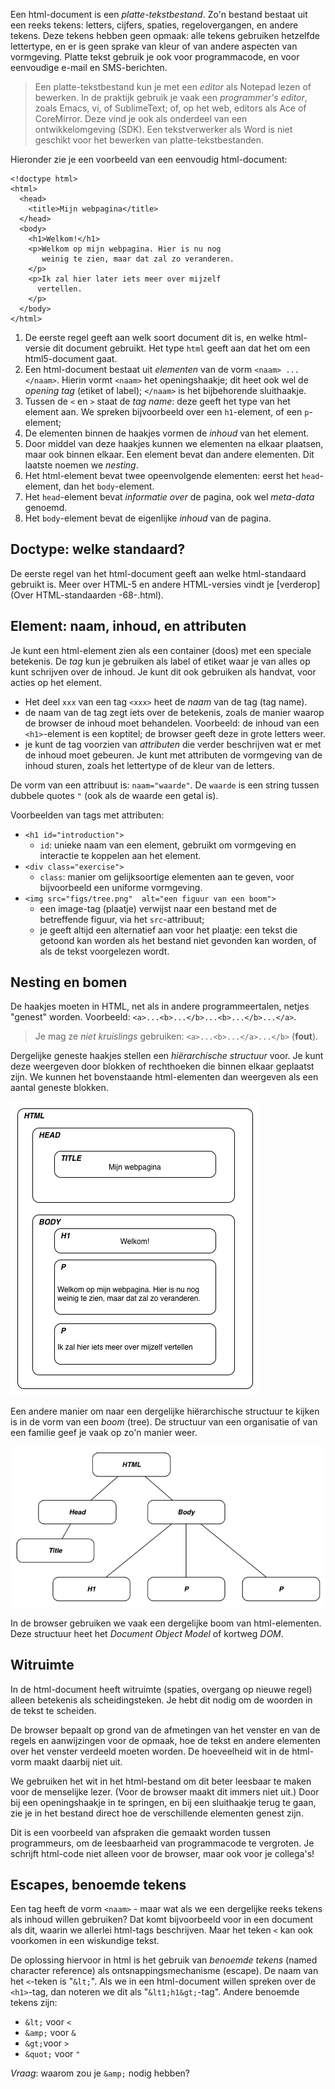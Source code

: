 
Een html-document is een *platte-tekstbestand*. Zo'n bestand bestaat uit een reeks tekens: letters, cijfers, spaties, regelovergangen, en andere tekens. Deze tekens hebben geen opmaak: alle tekens gebruiken hetzelfde lettertype, en er is geen sprake van kleur of van andere aspecten van vormgeving. Platte tekst gebruik je ook voor programmacode, en voor eenvoudige e-mail en SMS-berichten.

> Een platte-tekstbestand kun je met een *editor* als Notepad lezen of bewerken. In de praktijk gebruik je vaak een *programmer's editor*, zoals Emacs, vi, of SublimeText; of, op het web, editors als Ace of CoreMirror. Deze vind je ook als onderdeel van een ontwikkelomgeving (SDK). Een tekstverwerker als Word is niet geschikt voor het bewerken van platte-tekstbestanden.

Hieronder zie je een voorbeeld van een eenvoudig html-document:

```
<!doctype html>
<html>
  <head>
    <title>Mijn webpagina</title>
  </head>
  <body>
    <h1>Welkom!</h1>
    <p>Welkom op mijn webpagina. Hier is nu nog 
       weinig te zien, maar dat zal zo veranderen.
    </p>
    <p>Ik zal hier later iets meer over mijzelf 
      vertellen. 
    </p>
  </body>
</html>
```

1. De eerste regel geeft aan welk soort document dit is, en welke html-versie dit document gebruikt. Het type `html` geeft aan dat het om een html5-document gaat.
2. Een html-document bestaat uit *elementen* van de vorm `<naam> ... </naam>`. Hierin vormt `<naam>` het openingshaakje; dit heet ook wel de *opening tag* (etiket of label);  `</naam>` is het bijbehorende sluithaakje.
3. Tussen de `<` en `>` staat de *tag name*: deze geeft het type van het element aan. We spreken bijvoorbeeld over een `h1`-element, of een `p`-element;
4. De elementen binnen de haakjes vormen de *inhoud* van het element.
5. Door middel van deze haakjes kunnen we elementen na elkaar plaatsen, maar ook binnen elkaar. Een element bevat dan andere elementen. Dit laatste noemen we *nesting*.
6. Het html-element bevat twee opeenvolgende elementen: eerst het `head`-element, dan het `body`-element.
7. Het `head`-element bevat *informatie over* de pagina, ook wel *meta-data* genoemd.
8. Het `body`-element bevat de eigenlijke *inhoud* van de pagina.

## Doctype: welke standaard?

De eerste regel van het html-document geeft aan welke html-standaard gebruikt is. Meer over HTML-5 en andere HTML-versies vindt je [verderop](Over HTML-standaarden -68-.html).

## Element: naam, inhoud, en attributen

Je kunt een html-element zien als een container (doos) met een speciale betekenis. De *tag* kun je gebruiken als label of etiket waar je van alles op kunt schrijven over de inhoud. Je kunt dit ook gebruiken als handvat, voor acties op het element.

* Het deel `xxx` van een tag `<xxx>` heet de *naam* van de tag (tag name).
* de naam van de tag zegt iets over de betekenis, zoals de manier waarop de browser de inhoud moet behandelen. Voorbeeld: de inhoud van een `<h1>`-element is een koptitel; de browser geeft deze in grote letters weer.
* je kunt de tag voorzien van *attributen* die verder beschrijven wat er met de inhoud moet gebeuren. Je kunt met attributen de vormgeving van de inhoud sturen, zoals het lettertype of de kleur van de letters.

De vorm van een attribuut is: `naam="waarde"`. De `waarde` is een string tussen dubbele quotes `"` (ook als de waarde een getal is).

Voorbeelden van tags met attributen:

* `<h1 id="introduction">`
    * `id`: unieke naam van een element, gebruikt om vormgeving en interactie te koppelen aan het element.
* `<div class="exercise">`
    * `class`: manier om gelijksoortige elementen aan te geven, voor bijvoorbeeld een uniforme vormgeving.
* `<img src="figs/tree.png"  alt="een figuur van een boom">`
    * een image-tag (plaatje) verwijst naar een bestand met de betreffende figuur, via het `src`-attribuut;
    * je geeft altijd een alternatief aan voor het plaatje: een tekst die getoond kan worden als het bestand niet gevonden kan worden, of als de tekst voorgelezen wordt.

## Nesting en bomen

De haakjes moeten in HTML, net als in andere programmeertalen, netjes "genest" worden. Voorbeeld: `<a>...<b>...</b>...<b>...</b>...</a>`.

> Je mag ze *niet kruislings* gebruiken: `<a>...<b>...</a>...</b>` (**fout**).

Dergelijke geneste haakjes stellen een *hiërarchische structuur* voor. Je kunt deze weergeven door blokken of rechthoeken die binnen elkaar geplaatst zijn. We kunnen het bovenstaande html-elementen dan weergeven als een aantal geneste blokken. 

![Nesting van elementen][fig1]

Een andere manier om naar een dergelijke hiërarchische structuur te kijken is in de vorm van een *boom* (tree). De structuur van een organisatie of van een familie geef je vaak op zo'n manier weer.

![Elementen in boomstructuur][fig2]

In de browser gebruiken we vaak een dergelijke boom van html-elementen. Deze structuur heet het *Document Object Model* of kortweg *DOM*.

## Witruimte

In de html-document heeft witruimte (spaties, overgang op nieuwe regel) alleen betekenis als scheidingsteken. Je hebt dit nodig om de woorden in de tekst te scheiden.

De browser bepaalt op grond van de afmetingen van het venster en van de regels en aanwijzingen voor de opmaak, hoe de tekst en andere elementen over het venster verdeeld moeten worden. De hoeveelheid wit in de html-vorm maakt daarbij niet uit.

We gebruiken het wit in het html-bestand om dit beter leesbaar te maken voor de menselijke lezer. (Voor de browser maakt dit immers niet uit.) Door bij een openingshaakje in te springen, en bij een sluithaakje terug te gaan, zie je in het bestand direct hoe de verschillende elementen genest zijn.

Dit is een voorbeeld van afspraken die gemaakt worden tussen programmeurs, om de leesbaarheid van programmacode te vergroten. Je schrijft html-code niet alleen voor de browser, maar ook voor je collega's!

## Escapes, benoemde tekens

Een tag heeft de vorm `<naam>` - maar wat als we een dergelijke reeks tekens als inhoud willen gebruiken? Dat komt bijvoorbeeld voor in een document als dit, waarin we allerlei html-tags beschrijven. Maar het teken `<` kan ook voorkomen in een wiskundige tekst.

De oplossing hiervoor in html is het gebruik van *benoemde tekens* (named character reference) als ontsnappingsmechanisme (escape). De naam van het `<`-teken is "`&lt;`". Als we in een html-document willen spreken over de `<h1>`-tag, dan noteren we dit als "`&lt1;h1&gt;`-tag". Andere benoemde tekens zijn:

* `&lt;` voor `<`
* `&amp;` voor `&`
* `&gt;`voor `>`
* `&quot;` voor `"`

*Vraag*: waarom zou je `&amp;` nodig hebben?

[fig1]: figs/html-fig2.png
[fig2]: figs/html-fig3a.png